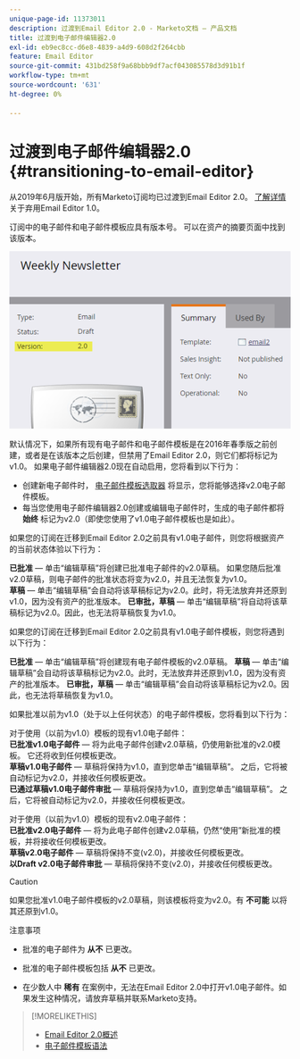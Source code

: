 ```yaml
---
unique-page-id: 11373011
description: 过渡到Email Editor 2.0 - Marketo文档 — 产品文档
title: 过渡到电子邮件编辑器2.0
exl-id: eb9ec8cc-d6e8-4839-a4d9-608d2f264cbb
feature: Email Editor
source-git-commit: 431bd258f9a68bbb9df7acf043085578d3d91b1f
workflow-type: tm+mt
source-wordcount: '631'
ht-degree: 0%

---
```


# 过渡到电子邮件编辑器2.0 {#transitioning-to-email-editor}

从2019年6月版开始，所有Marketo订阅均已过渡到Email Editor 2.0。 [了解详情](https://nation.marketo.com/docs/DOC-7038) 关于弃用Email Editor 1.0。

订阅中的电子邮件和电子邮件模板应具有版本号。 可以在资产的摘要页面中找到该版本。

![](assets/five-5.png)

默认情况下，如果所有现有电子邮件和电子邮件模板是在2016年春季版之前创建，或者是在该版本之后创建，但禁用了Email Editor 2.0，则它们都将标记为v1.0。 如果电子邮件编辑器2.0现在自动启用，您将看到以下行为：

* 创建新电子邮件时， [电子邮件模板选取器](email-template-picker-overview.md) 将显示，您将能够选择v2.0电子邮件模板。
* 每当您使用电子邮件编辑器2.0创建或编辑电子邮件时，生成的电子邮件都将 **始终** 标记为v2.0（即使您使用了v1.0电子邮件模板也是如此）。

如果您的订阅在迁移到Email Editor 2.0之前具有v1.0电子邮件，则您将根据资产的当前状态体验以下行为：

**已批准**  — 单击“编辑草稿”将创建已批准电子邮件的v2.0草稿。 如果您随后批准v2.0草稿，则电子邮件的批准状态将变为v2.0，并且无法恢复为v1.0。\
**草稿**  — 单击“编辑草稿”会自动将该草稿标记为v2.0。此时，将无法放弃并还原到v1.0，因为没有资产的批准版本。
**已审批，草稿**  — 单击“编辑草稿”将自动将该草稿标记为v2.0。因此，也无法将草稿恢复为v1.0。

如果您的订阅在迁移到Email Editor 2.0之前具有v1.0电子邮件模板，则您将遇到以下行为：

**已批准**  — 单击“编辑草稿”将创建现有电子邮件模板的v2.0草稿。
**草稿**  — 单击“编辑草稿”会自动将该草稿标记为v2.0。此时，无法放弃并还原到v1.0，因为没有资产的批准版本。
**已审批，草稿**  — 单击“编辑草稿”会自动将该草稿标记为v2.0。因此，也无法将草稿恢复为v1.0。

如果批准以前为v1.0（处于以上任何状态）的电子邮件模板，您将看到以下行为：

对于使用（以前为v1.0）模板的现有v1.0电子邮件：\
**已批准v1.0电子邮件**  — 将为此电子邮件创建v2.0草稿，仍使用新批准的v2.0模板。 它还将收到任何模板更改。\
**草稿v1.0电子邮件**  — 草稿将保持为v1.0，直到您单击“编辑草稿”。 之后，它将被自动标记为v2.0，并接收任何模板更改。\
**已通过草稿v1.0电子邮件审批**  — 草稿将保持为v1.0，直到您单击“编辑草稿”。 之后，它将被自动标记为v2.0，并接收任何模板更改。

对于使用（以前为v1.0）模板的现有v2.0电子邮件：\
**已批准v2.0电子邮件**  — 将为此电子邮件创建v2.0草稿，仍然“使用”新批准的模板，并将接收任何模板更改。\
**草稿v2.0电子邮件**  — 草稿将保持不变(v2.0)，并接收任何模板更改。\
**以Draft v2.0电子邮件审批**  — 草稿将保持不变(v2.0)，并接收任何模板更改。

>[!CAUTION]
>
>如果您批准v1.0电子邮件模板的v2.0草稿，则该模板将变为v2.0。有 **不可能** 以将其还原到v1.0。

注意事项

* 批准的电子邮件为 **从不** 已更改。

* 批准的电子邮件模板包括 **从不** 已更改。

* 在少数人中 **稀有** 在案例中，无法在Email Editor 2.0中打开v1.0电子邮件。如果发生这种情况，请放弃草稿并联系Marketo支持。

>[!MORELIKETHIS]
>
>* [Email Editor 2.0概述](/help/marketo/product-docs/email-marketing/general/email-editor-2/email-editor-v2-0-overview.md)
>* [电子邮件模板语法](/help/marketo/product-docs/email-marketing/general/email-editor-2/email-template-syntax.md)
